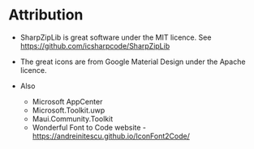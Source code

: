# Attribution

- SharpZipLib is great software under the MIT licence.  See https://github.com/icsharpcode/SharpZipLib

- The great icons are from Google Material Design under the Apache licence.

- Also
    - Microsoft AppCenter
    - Microsoft.Toolkit.uwp
    - Maui.Community.Toolkit
    - Wonderful Font to Code website - https://andreinitescu.github.io/IconFont2Code/
    

